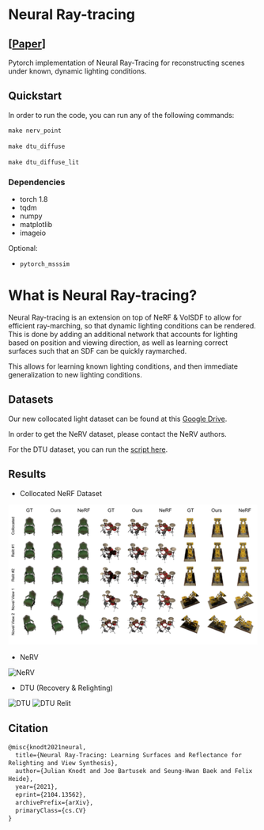# Neural Ray-tracing

## \[[Paper](https://arxiv.org/abs/2104.13562)\]

Pytorch implementation of Neural Ray-Tracing for reconstructing scenes under known, dynamic
lighting conditions.

## Quickstart

In order to run the code, you can run any of the following commands:
```
make nerv_point

make dtu_diffuse

make dtu_diffuse_lit
```

### Dependencies

- torch 1.8
- tqdm
- numpy
- matplotlib
- imageio

Optional:

- `pytorch_msssim`

# What is Neural Ray-tracing?

Neural Ray-tracing is an extension on top of NeRF & VolSDF to allow for efficient ray-marching,
so that dynamic lighting conditions can be rendered. This is done by adding an additional
network that accounts for lighting based on position and viewing direction, as well as learning
correct surfaces such that an SDF can be quickly raymarched.

This allows for learning known lighting conditions, and then immediate generalization to new
lighting conditions.

## Datasets

Our new collocated light dataset can be found at this [Google
Drive](https://drive.google.com/drive/folders/1-0oZ8OGNR2WDw0R9gbNzt1LpeMaxF_vM?usp=sharing).

In order to get the NeRV dataset, please contact the NeRV authors.

For the DTU dataset, you can run the [script here](data/dtu.sh).

## Results

- Collocated NeRF Dataset

![New Dataset](examples/our_dataset.png)

- NeRV

![NeRV](examples/nerv_comparison_qual.svg)

- DTU (Recovery & Relighting)

![DTU](examples/dtu_more.svg)
![DTU Relit](examples/dtu_relit.svg)

## Citation

```
@misc{knodt2021neural,
  title={Neural Ray-Tracing: Learning Surfaces and Reflectance for Relighting and View Synthesis},
  author={Julian Knodt and Joe Bartusek and Seung-Hwan Baek and Felix Heide},
  year={2021},
  eprint={2104.13562},
  archivePrefix={arXiv},
  primaryClass={cs.CV}
}
```
